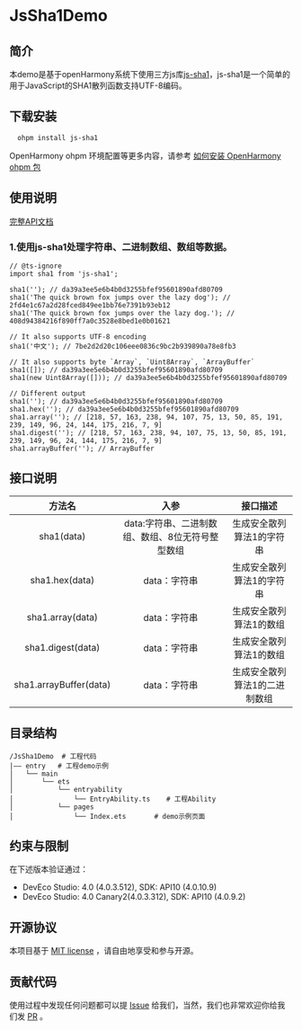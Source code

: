 # JsSha1Demo

## 简介

本demo是基于openHarmony系统下使用三方js库[js-sha1](https://github.com/emn178/js-sha1)，js-sha1是一个简单的用于JavaScript的SHA1散列函数支持UTF-8编码。

## 下载安装

```
  ohpm install js-sha1
```
OpenHarmony ohpm 环境配置等更多内容，请参考 [如何安装 OpenHarmony ohpm 包](https://gitee.com/openharmony-tpc/docs/blob/master/OpenHarmony_har_usage.md)

## 使用说明

[完整API文档](https://github.com/emn178/js-sha1)

### 1.使用js-sha1处理字符串、二进制数组、数组等数据。
```
// @ts-ignore
import sha1 from 'js-sha1';

sha1(''); // da39a3ee5e6b4b0d3255bfef95601890afd80709
sha1('The quick brown fox jumps over the lazy dog'); // 2fd4e1c67a2d28fced849ee1bb76e7391b93eb12
sha1('The quick brown fox jumps over the lazy dog.'); // 408d94384216f890ff7a0c3528e8bed1e0b01621

// It also supports UTF-8 encoding
sha1('中文'); // 7be2d2d20c106eee0836c9bc2b939890a78e8fb3

// It also supports byte `Array`, `Uint8Array`, `ArrayBuffer`
sha1([]); // da39a3ee5e6b4b0d3255bfef95601890afd80709
sha1(new Uint8Array([])); // da39a3ee5e6b4b0d3255bfef95601890afd80709

// Different output
sha1(''); // da39a3ee5e6b4b0d3255bfef95601890afd80709
sha1.hex(''); // da39a3ee5e6b4b0d3255bfef95601890afd80709
sha1.array(''); // [218, 57, 163, 238, 94, 107, 75, 13, 50, 85, 191, 239, 149, 96, 24, 144, 175, 216, 7, 9]
sha1.digest(''); // [218, 57, 163, 238, 94, 107, 75, 13, 50, 85, 191, 239, 149, 96, 24, 144, 175, 216, 7, 9]
sha1.arrayBuffer(''); // ArrayBuffer
```

## 接口说明

|          方法名           |              入参               |     接口描述      |
|:----------------------:|:-----------------------------:|:-------------:|
|       sha1(data)       |  data:字符串、二进制数组、数组、8位无符号整型数组  | 生成安全散列算法1的字符串 |
|     sha1.hex(data)     |           data：字符串            | 生成安全散列算法1的字符串 |
|    sha1.array(data)    |     data：字符串      | 生成安全散列算法1的数组  |
|   sha1.digest(data)    |     data：字符串      |   生成安全散列算法1的数组    |
| sha1.arrayBuffer(data) |           data：字符串           |     生成安全散列算法1的二进制数组   |

## 目录结构

```
/JsSha1Demo  # 工程代码
|—— entry   # 工程demo示例
│   └── main
│       └── ets
│           └── entryability 
│               └── EntryAbility.ts    # 工程Ability
│           └── pages 
│               └── Index.ets       # demo示例页面

```

## 约束与限制
在下述版本验证通过：
- DevEco Studio: 4.0 (4.0.3.512), SDK: API10 (4.0.10.9)
- DevEco Studio: 4.0 Canary2(4.0.3.312), SDK: API10 (4.0.9.2)

## 开源协议

本项目基于 [MIT license](https://gitee.com/openharmony-tpc/openharmony_tpc_samples/blob/master/JsSha1Demo/LICENSE) ，请自由地享受和参与开源。

## 贡献代码

使用过程中发现任何问题都可以提 [Issue](https://gitee.com/openharmony-tpc/openharmony_tpc_samples/issues) 给我们，当然，我们也非常欢迎你给我们发 [PR](https://gitee.com/openharmony-tpc/openharmony_tpc_samples/pulls) 。